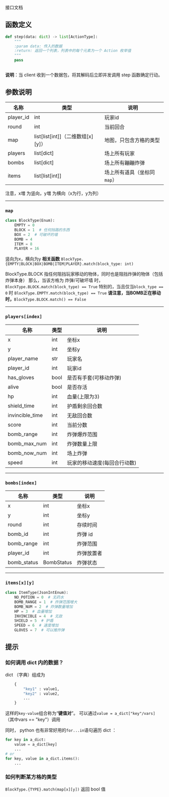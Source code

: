 接口文档

## 函数定义
```python
def step(data: dict) -> list[ActionType]:
    """
    :param data: 传入的数据
    :return: 返回一个列表，列表中的每个元素为一个 Action 枚举值
    """
    pass
```
```python
```
**说明**：当 client 收到一个数据包，将其解码后立即并发调用 step 函数确定行动。

## 参数说明

| 名称        | 类型                          | 说明               |
|-----------|-----------------------------|------------------|
| player_id | int                         | 玩家id             |
| round     | int                         | 当前回合             |
| map       | list[list[int]]（二维数组[x][y]） | 地图，只包含方格的类型      |
| players   | list[dict]                  | 场上所有玩家           |
| bombs     | list[dict]                  | 场上所有~~蹦蹦~~炸弹     |
| items     | list[list[int]]             | 场上所有道具（坐标同`map`） |
注意，x増 为竖向，y増 为横向（x为行，y为列）

---
### `map`
```python
class BlockType(Enum):
    EMPTY = 0
    BLOCK = 1  # 任何挡路的东西
    BOX = 2  # 可破坏的墙
    BOMB = 4
    ITEM = 8
    PLAYER = 16
```
竖向为x，横向为y
**相关函数**
`BlockType.{EMPTY|BLOCK|BOX|BOMB|ITEM|PLAYER}.match(block_type: int)`

BlockType.BLOCK 指任何阻挡玩家移动的物体，同时也是阻挡炸弹的物体（包括炸弹本身）
那么，当该方格为 炸弹/可破坏墙 时，`BlockType.BLOCK.match(block_type) == True`
特别的，当且仅当`block_type == 0` 时 `BlockType.EMPTY.match(block_type) == True`
**请注意，当BOMB正在移动时，**`BlockType.BLOCK.match() == False`

---
### `players[index]`
| 名称              | 类型   | 说明              |
|-----------------|------|-----------------|
| x               | int  | 坐标x             |
| y               | int  | 坐标y             |
| player_name     | str  | 玩家名             |
| player_id       | int  | 玩家id            |
| has_gloves      | bool | 是否有手套(可移动炸弹)    |
| alive           | bool | 是否存活            |
| hp              | int  | 血量(上限为3)        |
| shield_time     | int  | 护盾剩余回合数         |
| invincible_time | int  | 无敌回合数           |
| score           | int  | 当前分数            |
| bomb_range      | int  | 炸弹爆炸范围          |
| bomb_max_num    | int  | 炸弹数量上限          |
| bomb_now_num    | int  | 场上炸弹            |
| speed           | int  | 玩家的移动速度(每回合行动数) |

---
### `bombs[index]`
| 名称          | 类型         | 说明    |
|-------------|------------|-------|
| x           | int        | 坐标x   |
| y           | int        | 坐标y   |
| round       | int        | 存续时间  |
| bomb_id     | int        | 炸弹 id |
| bomb_range  | int        | 炸弹范围  |
| player_id   | int        | 炸弹放置者 |
| bomb_status | BombStatus | 炸弹状态  |

---
### `items[x][y]`
```py
class ItemType(JsonIntEnum):
    NO_POTION = 0  # 无药水
    BOMB_RANGE = 1  # 炸弹范围增大
    BOMB_NUM = 2  # 炸弹数量增加
    HP = 3  # 血量增加
    INVINCIBLE = 4  # 无敌
    SHIELD = 5  # 护盾
    SPEED = 6  # 速度增加
    GLOVES = 7  # 可以推炸弹
```

## 提示
### 如何调用 dict 内的数据？
dict （字典）组成为
```python
	{
		"key1" : value1,
		"key2" : value2,
		...
	}
```
这样的`key-value`组合称为“**键值对**”。
可以通过`value = a_dict["key"/vars]` （其中vars == "key"）调用

同时， python 也有非常好用的`for...in`语句遍历 dict ：
```python
for key in a_dict:
	value = a_dict[key]
	...
# or
for key, value in a_dict.items():
	...
```

### 如何判断某方格的类型
`BlockType.{TYPE}.match(map[x][y])` 返回 bool 值